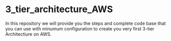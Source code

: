 # 3_tier_architecture_AWS
In this repository we will provide you the steps and complete code base that you can use with minumum configuration to create you very first 3-tier Architectiure on AWS.
